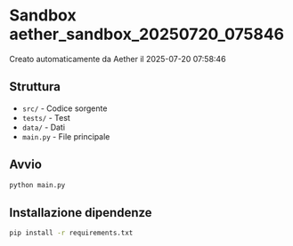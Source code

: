 # Sandbox aether_sandbox_20250720_075846

Creato automaticamente da Aether il 2025-07-20 07:58:46

## Struttura
- `src/` - Codice sorgente
- `tests/` - Test
- `data/` - Dati
- `main.py` - File principale

## Avvio
```bash
python main.py
```

## Installazione dipendenze
```bash
pip install -r requirements.txt
```
